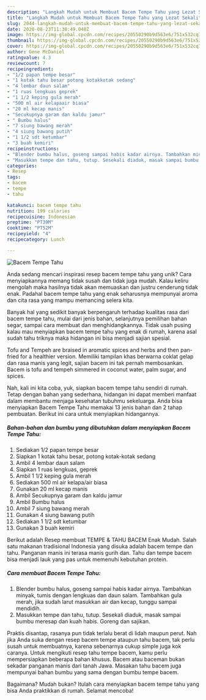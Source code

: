 ```yaml
---
description: "Langkah Mudah untuk Membuat Bacem Tempe Tahu yang Lezat Sekali"
title: "Langkah Mudah untuk Membuat Bacem Tempe Tahu yang Lezat Sekali"
slug: 2044-langkah-mudah-untuk-membuat-bacem-tempe-tahu-yang-lezat-sekali
date: 2020-08-23T11:30:49.048Z
image: https://img-global.cpcdn.com/recipes/20550290b9d563e6/751x532cq70/bacem-tempe-tahu-foto-resep-utama.jpg
thumbnail: https://img-global.cpcdn.com/recipes/20550290b9d563e6/751x532cq70/bacem-tempe-tahu-foto-resep-utama.jpg
cover: https://img-global.cpcdn.com/recipes/20550290b9d563e6/751x532cq70/bacem-tempe-tahu-foto-resep-utama.jpg
author: Gene McDaniel
ratingvalue: 4.3
reviewcount: 7
recipeingredient:
- "1/2 papan tempe besar"
- "1 kotak tahu besar potong kotakkotak sedang"
- "4 lembar daun salam"
- "1 ruas lengkuas geprek"
- "1 1/2 keping gula merah"
- "500 ml air kelapaair biasa"
- "20 ml kecap manis"
- "Secukupnya garam dan kaldu jamur"
- " Bumbu halus"
- "7 siung bawang merah"
- "4 siung bawang putih"
- "1 1/2 sdt ketumbar"
- "3 buah kemiri"
recipeinstructions:
- "Blender bumbu halus, goseng sampai habis kadar airnya. Tambahkan minyak, tumis dengan lengkuas dan daun salam. Tambahkan gula merah, jika sudah larut masukkan air dan kecap, tunggu sampai mendidih."
- "Masukkan tempe dan tahu, tutup. Sesekali diaduk, masak sampai bumbu meresap dan kuah habis. Goreng dan sajikan."
categories:
- Resep
tags:
- bacem
- tempe
- tahu

katakunci: bacem tempe tahu 
nutrition: 199 calories
recipecuisine: Indonesian
preptime: "PT39M"
cooktime: "PT52M"
recipeyield: "4"
recipecategory: Lunch

---
```



![Bacem Tempe Tahu](https://img-global.cpcdn.com/recipes/20550290b9d563e6/751x532cq70/bacem-tempe-tahu-foto-resep-utama.jpg)

Anda sedang mencari inspirasi resep bacem tempe tahu yang unik? Cara menyiapkannya memang tidak susah dan tidak juga mudah. Kalau keliru mengolah maka hasilnya tidak akan memuaskan dan justru cenderung tidak enak. Padahal bacem tempe tahu yang enak seharusnya mempunyai aroma dan cita rasa yang mampu memancing selera kita.

Banyak hal yang sedikit banyak berpengaruh terhadap kualitas rasa dari bacem tempe tahu, mulai dari jenis bahan, selanjutnya pemilihan bahan segar, sampai cara membuat dan menghidangkannya. Tidak usah pusing kalau mau menyiapkan bacem tempe tahu yang enak di rumah, karena asal sudah tahu triknya maka hidangan ini bisa menjadi sajian spesial.

Tofu and Tempeh are braised in aromatic spices and herbs and then pan-fried for a healthier version. Memiliki tampilan khas berwarna coklat gelap dan rasa manis yang legit, sajian bacem ini tak pernah membosankan. Bacem is tofu and tempeh simmered in coconut water, palm sugar, and spices.


Nah, kali ini kita coba, yuk, siapkan bacem tempe tahu sendiri di rumah. Tetap dengan bahan yang sederhana, hidangan ini dapat memberi manfaat dalam membantu menjaga kesehatan tubuhmu sekeluarga. Anda bisa menyiapkan Bacem Tempe Tahu memakai 13 jenis bahan dan 2 tahap pembuatan. Berikut ini cara untuk menyiapkan hidangannya.

<!--inarticleads1-->

##### Bahan-bahan dan bumbu yang dibutuhkan dalam menyiapkan Bacem Tempe Tahu:

1. Sediakan 1/2 papan tempe besar
1. Siapkan 1 kotak tahu besar, potong kotak-kotak sedang
1. Ambil 4 lembar daun salam
1. Siapkan 1 ruas lengkuas, geprek
1. Ambil 1 1/2 keping gula merah
1. Sediakan 500 ml air kelapa/air biasa
1. Gunakan 20 ml kecap manis
1. Ambil Secukupnya garam dan kaldu jamur
1. Ambil  Bumbu halus
1. Ambil 7 siung bawang merah
1. Gunakan 4 siung bawang putih
1. Sediakan 1 1/2 sdt ketumbar
1. Gunakan 3 buah kemiri


Berikut adalah Resep membuat TEMPE &amp; TAHU BACEM Enak Mudah. Salah satu makanan tradisional Indonesia yang disuka adalah bacem tempe dan tahu. Panganan manis ini terasa manis gurih dan. Tahu dan tempe bacem bisa menjadi lauk yang pas untuk memenuhi kebutuhan protein. 

<!--inarticleads2-->

##### Cara membuat Bacem Tempe Tahu:

1. Blender bumbu halus, goseng sampai habis kadar airnya. Tambahkan minyak, tumis dengan lengkuas dan daun salam. Tambahkan gula merah, jika sudah larut masukkan air dan kecap, tunggu sampai mendidih.
1. Masukkan tempe dan tahu, tutup. Sesekali diaduk, masak sampai bumbu meresap dan kuah habis. Goreng dan sajikan.


Praktis disantap, rasanya pun tidak terlalu berat di lidah maupun perut. Nah jika Anda suka dengan resep bacem tempe ataupun tahu bacem, tak perlu susah untuk membuatnya, karena sebenarnya cukup simple juga kok caranya. Untuk mengikuti resep tahu tempe bacem, kamu perlu mempersiapkan beberapa bahan khusus. Bacem atau baceman bukan sekadar panganan manis dari tanah Jawa. Masakan tahu bacem juga mempunyai bahan bumbu yang sama dengan bumbu tempe bacem. 

Bagaimana? Mudah bukan? Itulah cara menyiapkan bacem tempe tahu yang bisa Anda praktikkan di rumah. Selamat mencoba!
